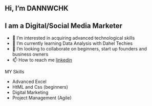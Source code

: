 ## Hi, I’m DANNWCHK ##


## I am a Digital/Social Media Marketer ##


- 👀 I’m interested in acquiring advanced technological skills
- 🌱 I’m currently learning Data Analysis with Dahel Techies
- 💞️ I’m looking to collaborate on beginners, start up founders and business owners
- 📫 How to reach me [linkedin](https://www.linkedin.com/in/daniel-nwachukwu-23940b51?trk=contact-info)

 MY Skills
 - Advanced Excel
 - HtML and Css (beginners)
 - Digital Marketing
 - Project Management (Agile)

